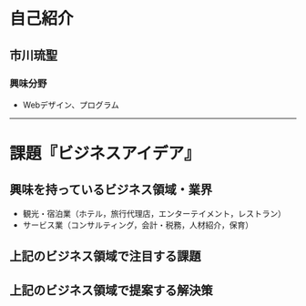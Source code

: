 # 自己紹介

## 市川琉聖

### 興味分野

- Webデザイン、プログラム

* * *

# 課題『ビジネスアイデア』

## 興味を持っているビジネス領域・業界

- 観光・宿泊業（ホテル，旅行代理店，エンターテイメント，レストラン）
- サービス業（コンサルティング，会計・税務，人材紹介，保育）

## 上記のビジネス領域で注目する課題

## 上記のビジネス領域で提案する解決策
